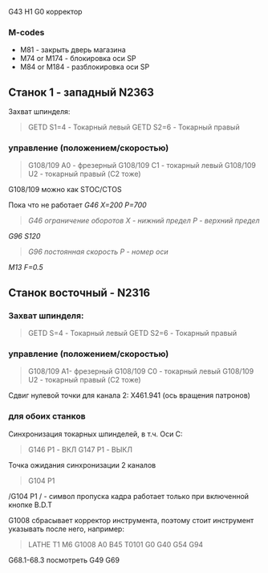 G43 H1 G0 корректор
### M-codes
- M81 - закрыть дверь магазина
- M74 or M174 - блокировка оси SP
- M84 or M184 - разблокировка оси SP

## Станок 1 - западный N2363

Захват шпинделя:
> GETD S1=4 - Токарный левый
> GETD S2=6 - Токарный правый

### управление (положением/скоростью)
> G108/109 A0 - фрезерный
> G108/109 C1 - токарный левый
> G108/109 U2 - токарный правый (C2 тоже)

G108/109 можно как STOC/CTOS

Пока что не работает
*G46 X=200 P=700*
> *G46 ограничение оборотов*
> *X - нижний предел*
> *P - верхний предел*

*G96 S120*
> *G96 постоянная скорость*
> *P - номер оси* 

*M13 F=0.5*

## Станок восточный - N2316

### Захват шпинделя:
> GETD S=4 - Токарный левый
> GETD S2=6 - Токарный правый

### управление (положением/скоростью)
> G108/109 A1- фрезерный
> G108/109 C0 - токарный левый
> G108/109 U2 - токарный правый (C2 тоже)

Сдвиг нулевой точки для канала 2: X461.941 (ось вращения патронов)

### для обоих станков
Синхронизация токарных шпинделей, в т.ч. Оси C:
> G146 P1 - ВКЛ
> G147 P1 - ВЫКЛ

Точка ожидания синхронизации 2 каналов
> G104 P1

/G104 P1
/ - символ пропуска кадра работает только при включенной кнопке B.D.T

G1008 сбрасывает корректор инструмента, поэтому стоит инструмент указывать после него, например:
> LATHE
> T1 M6
> G1008 A0 B45
> T0101
> G0 G40 G54 G94

G68.1-68.3 посмотреть
G49
G69